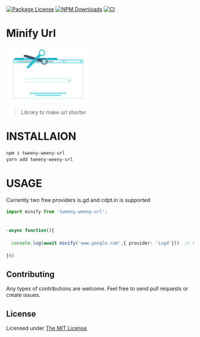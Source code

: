  <p float="left">
<a href="https://www.npmjs.com/package/teeny-weeny-url"><img src="https://img.shields.io/npm/l/teeny-weeny-url"" alt="Package License" /></a>
<a href="https://www.npmjs.com/package/teeny-weeny-url"><img src="https://img.shields.io/npm/dw/teeny-weeny-url"" alt="NPM Downloads" /></a>
 <a href="https://www.npmjs.com/package/teeny-weeny-url"><img src="https://github.com/rubiin/tweeny-weeny/workflows/CI/badge.svg" alt="CI" /></a> 

</p>


# Minify Url

<img src="./logo.png" height="150">


> Library to make url shorter

# INSTALLAION

```sh
npm i tweeny-weeny-url
yarn add tweeny-weeny-url

```

# USAGE


Currently two free providers is.gd and cdpt.in is supported

```ts
import minify from 'tweeny-weeny-url';


~async function(){

  console.log(await minify('www.google.com',{ provider: 'isgd'}))  // https://is.gd/PTkruq

}()


```


## Contributing

Any types of contributions are welcome. Feel free to send pull requests or create issues.

## License

Licensed under [The MIT License](LICENSE).
